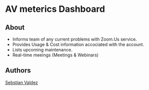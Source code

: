  AV meterics Dashboard 
=========================

About
---

* Informs team of any current problems with Zoom.Us service.
* Provides Usage & Cost information accociated with the account.
* Lists upcoming maintenance.
* Real-time meeings (Meetings & Webinars)




Authors
---
[Sebstian Valdez](https://github.com/interstellaridea)
